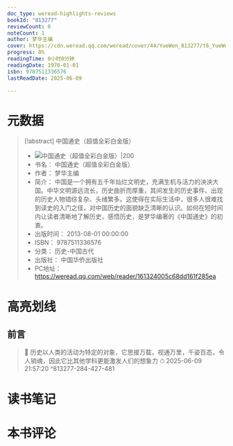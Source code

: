 ```yaml
---
doc_type: weread-highlights-reviews
bookId: "813277"
reviewCount: 0
noteCount: 1
author: 梦华主编
cover: https://cdn.weread.qq.com/weread/cover/44/YueWen_813277/t6_YueWen_813277.jpg
progress: 0%
readingTime: 0小时0分钟
readingDate: 1970-01-01
isbn: 9787511336576
lastReadDate: 2025-06-09

---
```

# 元数据
> [!abstract] 中国通史（超值全彩白金版）
> - ![ 中国通史（超值全彩白金版）|200](https://cdn.weread.qq.com/weread/cover/44/YueWen_813277/t6_YueWen_813277.jpg)
> - 书名： 中国通史（超值全彩白金版）
> - 作者： 梦华主编
> - 简介： 中国是一个拥有五千年灿烂文明史，充满生机与活力的泱泱大国。中华文明源远流长，历史曲折而厚重，其间发生的历史事件、出现的历史人物错综复杂、头绪繁多。这使得在实际生活中，很多人很难找到读史的入门之径，对中国历史的面貌缺乏清晰的认识。如何在短时间内让读者清晰地了解历史，感悟历史，是梦华编著的《中国通史》的初衷。
> - 出版时间： 2013-08-01 00:00:00
> - ISBN： 9787511336576
> - 分类： 历史-中国古代
> - 出版社： 中国华侨出版社
> - PC地址：https://weread.qq.com/web/reader/161324005c68dd161f285ea

# 高亮划线

## 前言

> 📌 历史以人类的活动为特定的对象，它思接万载，视通万里，千姿百态，令人销魂，因此它比其他学科更能激发人们的想象力 
> ⏱ 2025-06-09 21:57:20 ^813277-284-427-481

# 读书笔记

# 本书评论

